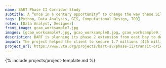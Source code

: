 ```yaml
---
name: BART Phase II Corridor Study
subtitle: A “once in a century opportunity” to change the way these Silicon Valley cities grow.
tags: [Python, Data Analysis, GIS, Computational Design, TOD]
roles: [Data Analyst, Designer]
front_image: gcao_worksample7.jpg
images: [gcao_worksample7.jpg, gcao_worksample8.jpg, gcao_worksample9.jpg, gcao_worksample10.jpg, gcao_worksample11.jpg, gcao_worksample12.jpg]
description: BART is planning its phase 2 extension from east bay to downtown San Jose. The client wants to know what's the real estate development capacity along this corridor.
impact: The project helped the client to secure 1.7 millions (425 million of today) federal funding. Providing 40,000 new jobs and housing for 80,000 new residents in approximately 45 million sqft.
project_url: https://www.vta.org/projects/bart-sv/phase-ii/transit-oriented-communities-study
---
```


{% include projects/project-template.md %}